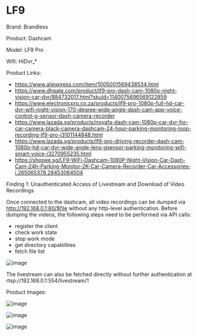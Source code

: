 # LF9

Brand: Brandless

Product: Dashcam

Model: LF9 Pro

Wifi: HiDvr_*

Product Links:
 - https://www.aliexpress.com/item/1005001569438534.html
 - https://www.dhgate.com/product/lf9-pro-dash-cam-1080p-night-vision-car-dvr/884732017.html?skuId=1140075696569122859
 - https://www.electronicpro.co.za/products/lf9-pro-1080p-full-hd-car-dvr-wifi-night-vision-170-degree-wide-angle-dash-cam-app-voice-control-g-sensor-dash-camera-recorder
 - https://www.lazada.sg/products/noyafa-dash-cam-1080p-car-dvr-for-car-camera-black-camera-dashcam-24-hour-parking-monitoring-loop-recording-lf9-pro-i3101144848.html
 - https://www.lazada.sg/products/lf9-pro-driving-recorder-dash-cam-1080p-hd-car-dvr-wide-angle-lens-gsensor-parking-monitoring-wifi-smart-voice-i3270955235.html
 - https://shopee.sg/LF9-WiFi-Dashcam-1080P-Night-Vision-Car-Dash-Cam-24h-Parking-Monitor-2K-Car-Camera-Recorder-Car-Accessories-i.265065378.28453064504

Finding 1: Unauthenticated Access of Livestream and Download of Video Recordings

Once connected to the dashcam, all video recordings can be dumped via http://192.168.0.1:80/$file without any http-level authentication. Before dumping the videos, the following steps need to be performed via API calls:

 - register the client
 - check work state
 - stop work mode
 - get directory capabilities
 - fetch file list

![image](https://github.com/user-attachments/assets/f86966ad-52aa-4734-a92d-7efc778699d1)

The livestream can also be fetched directly without further authentication at rtsp://192.168.0.1:554/livestream/1


Product Images:

![image](https://github.com/user-attachments/assets/bf3ea064-7c3d-4598-b0db-427028a5b8d5)

![image](https://github.com/user-attachments/assets/c9a17bf2-a521-49e9-b1a2-0c03d89fef51)

![image](https://github.com/user-attachments/assets/94ee4c2e-e980-4257-aaea-6598d16b7d7d)

